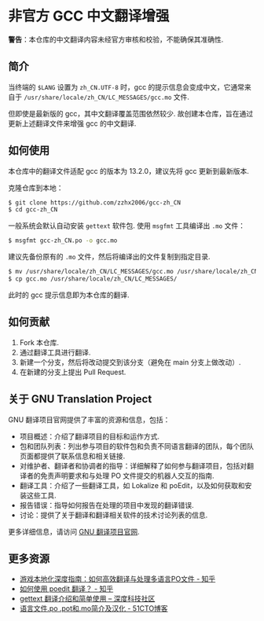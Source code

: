# 非官方 GCC 中文翻译增强

**警告**：本仓库的中文翻译内容未经官方审核和校验，不能确保其准确性. 

## 简介

当终端的 `$LANG` 设置为 `zh_CN.UTF-8` 时，gcc 的提示信息会变成中文，它通常来自于 `/usr/share/locale/zh_CN/LC_MESSAGES/gcc.mo` 文件. 

但即使是最新版的 gcc，其中文翻译覆盖范围依然较少. 故创建本仓库，旨在通过更新上述翻译文件来增强 gcc 的中文翻译. 

## 如何使用

本仓库中的翻译文件适配 gcc 的版本为 13.2.0，建议先将 gcc 更新到最新版本. 

克隆仓库到本地：

```bash
$ git clone https://github.com/zzhx2006/gcc-zh_CN
$ cd gcc-zh_CN
```

一般系统会默认自动安装 `gettext` 软件包. 使用 `msgfmt` 工具编译出 `.mo` 文件：

```bash
$ msgfmt gcc-zh_CN.po -o gcc.mo
```

建议先备份原有的 `.mo` 文件，然后将编译出的文件复制到指定目录. 

```bash
$ mv /usr/share/locale/zh_CN/LC_MESSAGES/gcc.mo /usr/share/locale/zh_CN/LC_MESSAGES/gcc.mo.bak
$ cp gcc.mo /usr/share/locale/zh_CN/LC_MESSAGES/
```
此时的 gcc 提示信息即为本仓库的翻译. 

## 如何贡献

1. Fork 本仓库. 
2. 通过翻译工具进行翻译. 
3. 新建一个分支，然后将改动提交到该分支（避免在 main 分支上做改动）. 
4. 在新建的分支上提出 Pull Request. 

## 关于 GNU Translation Project

GNU 翻译项目官网提供了丰富的资源和信息，包括：

- 项目概述：介绍了翻译项目的目标和运作方式. 
- 包和团队列表：列出参与项目的软件包和负责不同语言翻译的团队，每个团队页面都提供了联系信息和相关链接. 
- 对维护者、翻译者和协调者的指导：详细解释了如何参与翻译项目，包括对翻译者的免责声明要求和与处理 PO 文件提交的机器人交互的指南. 
- 翻译工具：介绍了一些翻译工具，如 Lokalize 和 poEdit，以及如何获取和安装这些工具. 
- 报告错误：指导如何报告在处理的项目中发现的翻译错误. 
- 讨论：提供了关于翻译和翻译相关软件的技术讨论列表的信息. 

更多详细信息，请访问 [GNU 翻译项目官网](https://translationproject.org/html/welcome.html). 

## 更多资源

- [游戏本地化深度指南：如何高效翻译与处理多语言PO文件 - 知乎](https://zhuanlan.zhihu.com/p/662483399)
- [如何使用 poedit 翻译？ - 知乎](https://www.zhihu.com/question/27039330)
- [gettext 翻译介绍和简单使用 – 深度科技社区](https://www.deepin.org/zh/gettext/)
- [语言文件.po .pot和.mo简介及汉化 - 51CTO博客](https://blog.51cto.com/xxstar/1940854)

